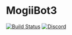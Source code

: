 # MogiiBot3
[![Build Status](https://travis-ci.org/MythicalCuddles/MogiiBot3.svg?branch=master)](https://travis-ci.org/MythicalCuddles/MogiiBot3)
[![Discord](https://discordapp.com/api/guilds/221250721046069249/widget.png)](https://discordapp.com/invite/hFPdRQt)
